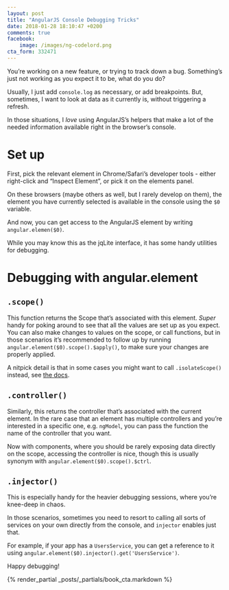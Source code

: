 ```yaml
---
layout: post
title: "AngularJS Console Debugging Tricks"
date: 2018-01-28 18:10:47 +0200
comments: true
facebook:
    image: /images/ng-codelord.png
cta_form: 332471
---
```


You’re working on a new feature, or trying to track down a bug.
Something’s just not working as you expect it to be, what do you do?

Usually, I just add `console.log` as necessary, or add breakpoints.
But, sometimes, I want to look at data as it currently is, without triggering a refresh.

In those situations, I *love* using AngularJS’s helpers that make a lot of the needed information available right in the browser’s console.

# Set up

First, pick the relevant element in Chrome/Safari’s developer tools - either right-click and “Inspect Element”, or pick it on the elements panel.

On these browsers (maybe others as well, but I rarely develop on them), the element you have currently selected is available in the console using the `$0` variable.

And now, you can get access to the AngularJS element by writing `angular.elemen($0)`.

While you may know this as the jqLite interface, it has some handy utilities for debugging.

# Debugging with angular.element

## `.scope()`

This function returns the Scope that’s associated with this element.
*Super* handy for poking around to see that all the values are set up as you expect.
You can also make changes to values on the scope, or call functions, but in those scenarios it’s recommended to follow up by running `angular.element($0).scope().$apply()`, to make sure your changes are properly applied.

A nitpick detail is that in some cases you might want to call `.isolateScope()` instead, see [the docs](https://docs.angularjs.org/api/ng/function/angular.element#methods).

## `.controller()`
Similarly, this returns the controller that’s associated with the current element.
In the rare case that an element has multiple controllers and you’re interested in a specific one, e.g. `ngModel`, you can pass the function the name of the controller that you want.

Now with components, where you should be rarely exposing data directly on the scope, accessing the controller is nice, though this is usually synonym with `angular.element($0).scope().$ctrl`.

## `.injector()`

This is especially handy for the heavier debugging sessions, where you’re knee-deep in chaos.

In those scenarios, sometimes you need to resort to calling all sorts of services on your own directly from the console, and `injector` enables just that.

For example, if your app has a `UsersService`, you can get a reference to it using `angular.element($0).injector().get('UsersService')`.

Happy debugging!

{% render_partial _posts/_partials/book_cta.markdown %}
